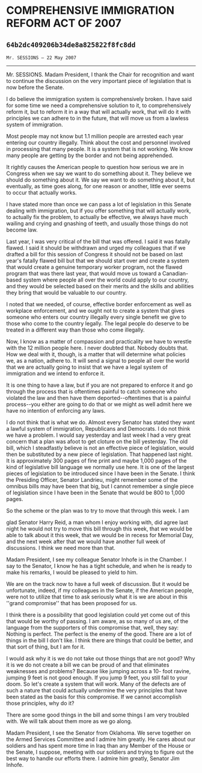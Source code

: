 # COMPREHENSIVE IMMIGRATION REFORM ACT OF 2007
## `64b2dc409206b34de8a825822f8fc8dd`
`Mr. SESSIONS — 22 May 2007`

---


Mr. SESSIONS. Madam President, I thank the Chair for recognition and 
want to continue the discussion on the very important piece of 
legislation that is now before the Senate.

I do believe the immigration system is comprehensively broken. I have 
said for some time we need a comprehensive solution to it, to 
comprehensively reform it, but to reform it in a way that will actually 
work, that will do it with principles we can adhere to in the future, 
that will move us from a lawless system of immigration.

Most people may not know but 1.1 million people are arrested each 
year entering our country illegally. Think about the cost and personnel 
involved in processing that many people. It is a system that is not 
working. We know many people are getting by the border and not being 
apprehended.

It rightly causes the American people to question how serious we are 
in Congress when we say we want to do something about it. They believe 
we should do something about it. We say we want to do something about 
it, but eventually, as time goes along, for one reason or another, 
little ever seems to occur that actually works.

I have stated more than once we can pass a lot of legislation in this 
Senate dealing with immigration, but if you offer something that will 
actually work, to actually fix the problem, to actually be effective, 
we always have much wailing and crying and gnashing of teeth, and 
usually those things do not become law.

Last year, I was very critical of the bill that was offered. I said 
it was fatally flawed. I said it should be withdrawn and urged my 
colleagues that if we drafted a bill for this session of Congress it 
should not be based on last year's fatally flawed bill but that we 
should start over and create a system that would create a genuine 
temporary worker program, not the flawed program that was there last 
year, that would move us toward a Canadian-based system where people 
all over the world could apply to our country, and they would be 
selected based on their merits and the skills and abilities they bring 
that would be valuable to our country.

I noted that we needed, of course, effective border enforcement as 
well as workplace enforcement, and we ought not to create a system that 
gives someone who enters our country illegally every single benefit we 
give to those who come to the country legally. The legal people do 
deserve to be treated in a different way than those who come illegally.

Now, I know as a matter of compassion and practicality we have to 
wrestle with the 12 million people here. I never doubted that. Nobody 
doubts that. How we deal with it, though, is a matter that will 
determine what policies we, as a nation, adhere to. It will send a 
signal to people all over the world that we are actually going to 
insist that we have a legal system of immigration and we intend to 
enforce it.

It is one thing to have a law, but if you are not prepared to enforce 
it and go through the process that is oftentimes painful to catch 
someone who violated the law and then have them deported--oftentimes 
that is a painful process--you either are going to do that or we might 
as well admit here we have no intention of enforcing any laws.

I do not think that is what we do. Almost every Senator has stated 
they want a lawful system of immigration, Republicans and Democrats. I 
do not think we have a problem. I would say yesterday and last week I 
had a very great concern that a plan was afoot to get cloture on the 
bill yesterday. The old bill, which I steadfastly believe is not an 
effective piece of legislation, would then be substituted by a new 
piece of legislation. That happened last night. It is approximately 300 
pages of fine print and maybe 1,000 pages of the kind of legislative 
bill language we normally use here. It is one of the largest pieces of 
legislation to be introduced since I have been in the Senate. I think 
the Presiding Officer, Senator Landrieu, might remember some of the 
omnibus bills may have been that big, but I cannot remember a single 
piece of legislation since I have been in the Senate that would be 800 
to 1,000 pages.

So the scheme or the plan was to try to move that through this week. 
I am


glad Senator Harry Reid, a man whom I enjoy working with, did agree 
last night he would not try to move this bill through this week, that 
we would be able to talk about it this week, that we would be in recess 
for Memorial Day, and the next week after that we would have another 
full week of discussions. I think we need more than that.

Madam President, I see my colleague Senator Inhofe is in the Chamber. 
I say to the Senator, I know he has a tight schedule, and when he is 
ready to make his remarks, I would be pleased to yield to him.

We are on the track now to have a full week of discussion. But it 
would be unfortunate, indeed, if my colleagues in the Senate, if the 
American people, were not to utilize that time to ask seriously what it 
is we are about in this ''grand compromise'' that has been proposed for 
us.

I think there is a possibility that good legislation could yet come 
out of this that would be worthy of passing. I am aware, as so many of 
us are, of the language from the supporters of this compromise that, 
well, they say: Nothing is perfect. The perfect is the enemy of the 
good. There are a lot of things in the bill I don't like. I think there 
are things that could be better, and that sort of thing, but I am for 
it.

I would ask why it is we do not take out those things that are not 
good? Why it is we do not create a bill we can be proud of and that 
eliminates weaknesses and problems? Because like jumping across a 10-
foot ravine, jumping 9 feet is not good enough. If you jump 9 feet, you 
still fall to your doom. So let's create a system that will work. Many 
of the defects are of such a nature that could actually undermine the 
very principles that have been stated as the basis for this compromise. 
If we cannot accomplish those principles, why do it?

There are some good things in the bill and some things I am very 
troubled with. We will talk about them more as we go along.

Madam President, I see the Senator from Oklahoma. We serve together 
on the Armed Services Committee and I admire him greatly. He cares 
about our soldiers and has spent more time in Iraq than any Member of 
the House or the Senate, I suppose, meeting with our soldiers and 
trying to figure out the best way to handle our efforts there. I admire 
him greatly, Senator Jim Inhofe.